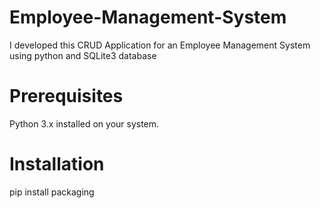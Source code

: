# Employee-Management-System
I developed this CRUD Application for an Employee Management System using python and SQLite3 database

# Prerequisites
Python 3.x installed on your system.

# Installation
pip install packaging
